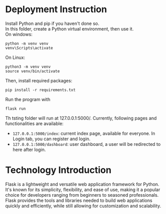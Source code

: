 # Deployment Instruction
Install Python and pip if you haven't done so.  
In this folder, create a Python virtual environment, then use it.  
On windows:
```console
python -m venv venv
venv\Scripts\activate
```

On Linux:
```console
python3 -m venv venv
source venv/bin/activate
```

Then, install required packages:
```console
pip install -r requirements.txt
```

Run the program with
```console
flask run
```
Th tsting folder will run at 127.0.0.1:5000/. 
Currently, following pages and functionalities are available:
* `127.0.0.1:5000/index`: current index page, available for everyone. In Login tab, you can register and login.
* `127.0.0.1:5000/dashboard`: user dashboard, a user will be redirected to here after login.


# Technology Introduction
Flask is a lightweight and versatile web application framework for Python. It's known for its simplicity, flexibility, and ease of use, making it a popular choice for developers ranging from beginners to seasoned professionals. Flask provides the tools and libraries needed to build web applications quickly and efficiently, while still allowing for customization and scalability.
